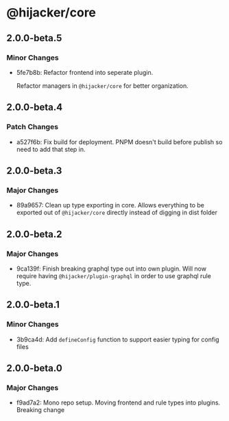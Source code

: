 # @hijacker/core

## 2.0.0-beta.5

### Minor Changes

- 5fe7b8b: Refactor frontend into seperate plugin.

  Refactor managers in `@hijacker/core` for better organization.

## 2.0.0-beta.4

### Patch Changes

- a527f6b: Fix build for deployment. PNPM doesn't build before publish so need to add that step in.

## 2.0.0-beta.3

### Major Changes

- 89a9657: Clean up type exporting in core. Allows everything to be exported out of `@hijacker/core` directly instead of digging in dist folder

## 2.0.0-beta.2

### Major Changes

- 9ca139f: Finish breaking graphql type out into own plugin. Will now require having `@hijacker/plugin-graphql` in order to use graphql rule type.

## 2.0.0-beta.1

### Minor Changes

- 3b9ca4d: Add `defineConfig` function to support easier typing for config files

## 2.0.0-beta.0

### Major Changes

- f9ad7a2: Mono repo setup. Moving frontend and rule types into plugins. Breaking change
